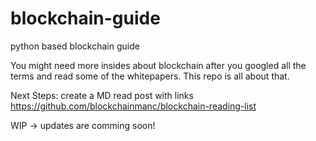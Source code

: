 # blockchain-guide
python based blockchain guide

You might need more insides about blockchain after you googled all the terms and read some of the whitepapers. This repo is all about that. 

Next Steps:
create a MD read post with links
https://github.com/blockchainmanc/blockchain-reading-list


WIP → updates are comming soon!
